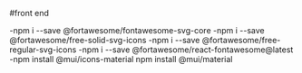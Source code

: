 
#front end

-npm i --save @fortawesome/fontawesome-svg-core
-npm i --save @fortawesome/free-solid-svg-icons
-npm i --save @fortawesome/free-regular-svg-icons
-npm i --save @fortawesome/react-fontawesome@latest
-npm install @mui/icons-material npm install @mui/material